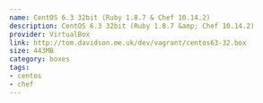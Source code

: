 ```yaml
---
name: CentOS 6.3 32bit (Ruby 1.8.7 & Chef 10.14.2)
description: CentOS 6.3 32bit (Ruby 1.8.7 &amp; Chef 10.14.2)
provider: VirtualBox
link: http://tom.davidson.me.uk/dev/vagrant/centos63-32.box
size: 443MB
category: boxes
tags:
- centos
- chef
---
```

